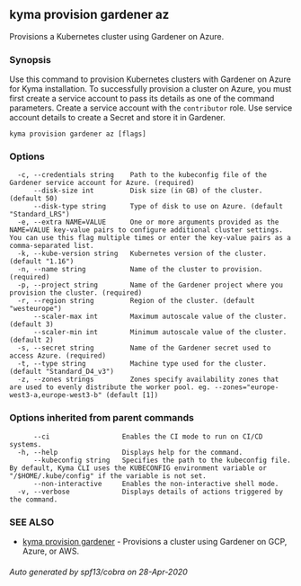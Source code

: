 ## kyma provision gardener az

Provisions a Kubernetes cluster using Gardener on Azure.

### Synopsis

Use this command to provision Kubernetes clusters with Gardener on Azure for Kyma installation. 
To successfully provision a cluster on Azure, you must first create a service account to pass its details as one of the command parameters. 
Create a service account with the `contributor` role. Use service account details to create a Secret and store it in Gardener.

```
kyma provision gardener az [flags]
```

### Options

```
  -c, --credentials string    Path to the kubeconfig file of the Gardener service account for Azure. (required)
      --disk-size int         Disk size (in GB) of the cluster. (default 50)
      --disk-type string      Type of disk to use on Azure. (default "Standard_LRS")
  -e, --extra NAME=VALUE      One or more arguments provided as the NAME=VALUE key-value pairs to configure additional cluster settings. You can use this flag multiple times or enter the key-value pairs as a comma-separated list.
  -k, --kube-version string   Kubernetes version of the cluster. (default "1.16")
  -n, --name string           Name of the cluster to provision. (required)
  -p, --project string        Name of the Gardener project where you provision the cluster. (required)
  -r, --region string         Region of the cluster. (default "westeurope")
      --scaler-max int        Maximum autoscale value of the cluster. (default 3)
      --scaler-min int        Minimum autoscale value of the cluster. (default 2)
  -s, --secret string         Name of the Gardener secret used to access Azure. (required)
  -t, --type string           Machine type used for the cluster. (default "Standard_D4_v3")
  -z, --zones strings         Zones specify availability zones that are used to evenly distribute the worker pool. eg. --zones="europe-west3-a,europe-west3-b" (default [1])
```

### Options inherited from parent commands

```
      --ci                  Enables the CI mode to run on CI/CD systems.
  -h, --help                Displays help for the command.
      --kubeconfig string   Specifies the path to the kubeconfig file. By default, Kyma CLI uses the KUBECONFIG environment variable or "/$HOME/.kube/config" if the variable is not set.
      --non-interactive     Enables the non-interactive shell mode.
  -v, --verbose             Displays details of actions triggered by the command.
```

### SEE ALSO

* [kyma provision gardener](kyma_provision_gardener.md)	 - Provisions a cluster using Gardener on GCP, Azure, or AWS.

###### Auto generated by spf13/cobra on 28-Apr-2020
